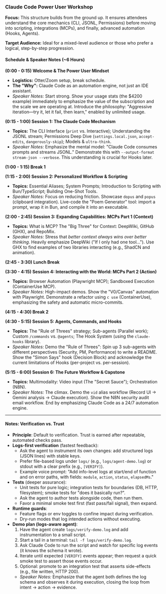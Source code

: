 ### Claude Code Power User Workshop

**Focus:** This structure builds from the ground up. It ensures attendees understand the core mechanics (CLI, JSONL, Permissions) before moving into scripting, integrations (MCPs), and finally, advanced automation (Hooks, Agents).

**Target Audience:** Ideal for a mixed-level audience or those who prefer a logical, step-by-step progression.

#### Schedule & Speaker Notes (~6 Hours)

**(0:00 - 0:15) Welcome & The Power User Mindset**

*   **Logistics:** Otter/Zoom setup, break schedule.
*   **The "Why":** Claude Code as an automation engine, not just an IDE assistant.
*   *Speaker Notes:* Start strong. Show your usage stats (the $4200 example) immediately to emphasize the value of the subscription and the scale we are operating at. Introduce the philosophy: "Aggressive iteration—try it, let it fail, then learn," enabled by unlimited usage.

**(0:15 - 1:00) Session 1: The Claude Code Mechanism**

*   **Topics:** The CLI Interface (`print` vs. Interactive); Understanding the JSONL stream; Permissions Deep Dive (`settings.local.json`, `accept-edits`, `dangerously-skip`); Models & `ultra-think`.
*   *Speaker Notes:* Emphasize the mental model: "Claude Code consumes prompts and streams JSONL." Demonstrate this with `--output-format stream-json --verbose`. This understanding is crucial for Hooks later.

**(1:00 - 1:15) Break 1**

**(1:15 - 2:00) Session 2: Personalized Workflow & Scripting**

*   **Topics:** Essential Aliases; System Prompts; Introduction to Scripting with Bun/TypeScript; Building One-Shot Tools.
*   *Speaker Notes:* Focus on reducing friction. Showcase `dopus` and `popus` (clipboard integration). Live-code the "Poem Generator" tool: import a prompt, wrap it in Bun, and compile it into an executable.

**(2:00 - 2:45) Session 3: Expanding Capabilities: MCPs Part 1 (Context)**

*   **Topics:** What is MCP? The "Big Three" for Context: DeepWiki, GitHub (GHX), and RepoMix.
*   *Speaker Notes:* Stress that *better context always wins over better thinking*. Heavily emphasize DeepWiki ("If I only had one tool..."). Use GHX to find examples of two libraries interacting (e.g., ShadCN and animation).

**(2:45 - 3:30) Lunch Break**

**(3:30 - 4:15) Session 4: Interacting with the World: MCPs Part 2 (Action)**

*   **Topics:** Browser Automation (Playwright MCP); Sandboxed Execution (ContainerUse MCP).
*   *Speaker Notes:* High-impact demos. Show the "V0/Canvas" automation with Playwright. Demonstrate a refactor using `c use` (ContainerUse), emphasizing the safety and automatic micro-commits.

**(4:15 - 4:30) Break 2**

**(4:30 - 5:15) Session 5: Agents, Commands, and Hooks**

*   **Topics:** The "Rule of Threes" strategy; Sub-agents (Parallel work); Custom `/commands` vs. `@agents`; The Hook System (using the `claude-hooks` library).
*   *Speaker Notes:* Demo the "Rule of Threes": Spin up 3 sub-agents with different perspectives (Security, PM, Performance) to write a README. Show the "Simon Says" hook (Decision Block) and acknowledge the current limitations of Hooks (per-project vs. per-session).

**(5:15 - 6:00) Session 6: The Future Workflow & Capstone**

*   **Topics:** Multimodality: Video input (The "Secret Sauce"); Orchestration (N8N).
*   *Speaker Notes:* The climax. Demo the `vid` alias workflow (Record UI -> Gemini analysis -> Claude execution). Show the N8N security audit email workflow. End by emphasizing Claude Code as a 24/7 automation engine.

---

#### Notes: Verification vs. Trust

- **Principle**: Default to verification. Trust is earned after repeatable, automated checks pass.
- **Logs-first verification** (fastest feedback):
  - Ask the agent to instrument its own changes: add structured logs (JSON lines) with stable keys.
  - Prefer file-based logs under `logs/` (e.g., `logs/agent-demo.log`) or stdout with a clear prefix (e.g., `[VERIFY]`).
  - Example voice prompt: "Add info-level logs at start/end of function and on error paths, with fields: `module`, `action`, `status`, `elapsedMs`."
- **Tests** (deeper assurance):
  - Unit tests for pure logic; integration tests for boundaries (DB, HTTP, filesystem); smoke tests for "does it basically run?".
  - Ask the agent to author tests alongside code, then run them.
  - Favor a minimal smoke test first (fast pass/fail signal), then expand.
- **Runtime guards**:
  - Feature flags or env toggles to confine impact during verification.
  - Dry-run modes that log intended actions without executing.
- **Demo plan (logs-aware agent)**:
  1) Have the agent create `logs/verify-demo.log` and add instrumentation to a small script.
  2) Start a tail in a terminal: `tail -f logs/verify-demo.log`.
  3) Ask Claude Code to run the script and watch for specific log events (it knows the schema it wrote).
  4) Iterate until expected `[VERIFY]` events appear; then request a quick smoke test to assert those events occur.
  5) Optional: promote to an integration test that asserts side-effects (e.g., file written, HTTP 200).
  - *Speaker Notes:* Emphasize that the agent both defines the log schema and observes it during execution, closing the loop from intent → action → evidence.
